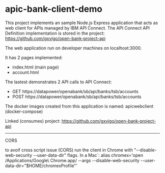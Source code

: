 # apic-bank-client-demo


This project implements an sample Node.js Express application that acts as web client for APIs managed by IBM API Connect.
The API Connect API Definition implementation is stored in the project: 
https://github.com/gxvigo/open-bank-project-api

The web application run on developer machines on localhost:3000.

It has 2 pages implemented:
- index.html (main page)
- account.html

The lastest demonstrates 2 API calls to API Connect:
- GET https://datapower/openabank/sb/api/banks/tsb/accounts
- POST https://datapower/openabank/sb/api/banks/tsb/accounts


The docker images created from this application is named: apicwebclient (docker-compose)


Linked (consumes) project: https://github.com/gxvigo/open-bank-project-api


---


CORS

to avoif cross script issue (CORS) run the client in Chrome with "--disable-web-security --user-data-dir" flags. 
In a Mac`:
alias chromex='open /Applications/Google\ Chrome.app/ --args --disable-web-security --user-data-dir="$HOME/chromexProfile"'


